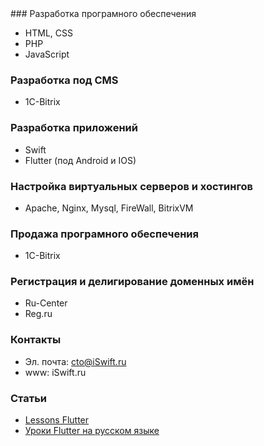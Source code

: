 <meta name="yandex-verification" content="87d952d477e63ff4" />
### Разработка програмного обеспечения

* HTML, CSS
* PHP
* JavaScript


### Разработка под CMS

* 1C-Bitrix


### Разработка приложений

* Swift
* Flutter (под Android и IOS)


### Настройка виртуальных серверов и хостингов

* Apache, Nginx, Mysql, FireWall, BitrixVM


### Продажа програмного обеспечения

* 1C-Bitrix


### Регистрация и делигирование доменных имён

* Ru-Center
* Reg.ru

### Контакты

* Эл. почта: cto@iSwift.ru
* www: iSwift.ru

### Статьи

* [Lessons Flutter](articles/en/listen)
* [Уроки Flutter на русском языке](articles/ru/listru)

